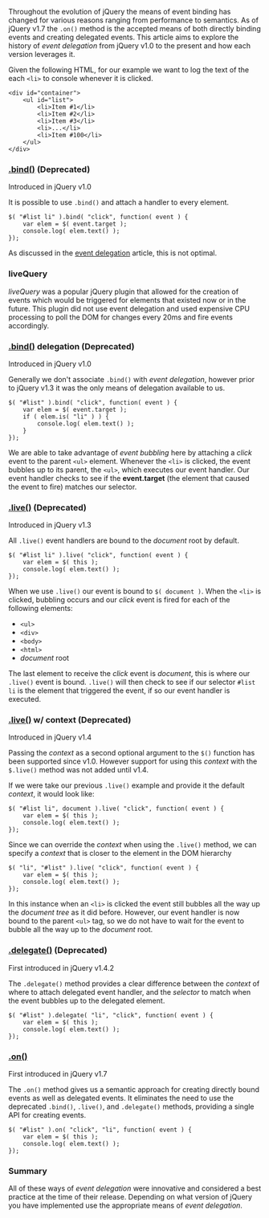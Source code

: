 <script>{
	"title": "History of jQuery Events",
	"level": "intermediate"
}</script>

Throughout the evolution of jQuery the means of event binding has changed for various reasons ranging from performance to semantics. As of jQuery v1.7 the `.on()` method is the accepted means of both directly binding events and creating delegated events. This article aims to explore the history of _event delegation_ from jQuery v1.0 to the present and how each version leverages it.

Given the following HTML, for our example we want to log the text of the each `<li>` to console whenever it is clicked.

```
<div id="container">
	<ul id="list">
		<li>Item #1</li>
		<li>Item #2</li>
		<li>Item #3</li>
		<li>...</li>
		<li>Item #100</li>
	</ul>
</div>​
```

### [.bind()](http://api.jquery.com/bind/) (Deprecated)

Introduced in jQuery v1.0

It is possible to use `.bind()` and attach a handler to every element.

```
​$( "#list li" ).bind( "click", function( event ) {
	var elem = $( event.target );
	console.log( elem.text() );
});​​​​​​​​​​​​​​​​​​​​​
```

As discussed in the [event delegation](/event/event-delegation/) article, this is not optimal.

### liveQuery

_liveQuery_ was a popular jQuery plugin that allowed for the creation of events which would be triggered for elements that existed now or in the future. This plugin did not use event delegation and used expensive CPU processing to poll the DOM for changes every 20ms and fire events accordingly.

### [.bind()](http://api.jquery.com/bind/) delegation (Deprecated)

Introduced in jQuery v1.0

Generally we don't associate `.bind()` with _event delegation_, however prior to jQuery v1.3 it was the only means of delegation available to us.

```
​$( "#list" ).bind( "click", function( event ) {
	var elem = $( event.target );
	if ( elem.is( "li" ) ) {
		console.log( elem.text() );
	}
});​​​​​​​​​​​​​​​​​​​​​
```

We are able to take advantage of _event bubbling_ here by attaching a _click_ event to the parent `<ul>` element. Whenever the `<li>` is clicked, the event bubbles up to its parent, the `<ul>`, which executes our event handler. Our event handler checks to see if the **event.target** (the element that caused the event to fire) matches our selector.

### [.live()](http://api.jquery.com/live/) (Deprecated)

Introduced in jQuery v1.3

All `.live()` event handlers are bound to the _document_ root by default.

```
​$( "#list li" ).live( "click", function( event ) {
	var elem = $( this );
	console.log( elem.text() );
});​​​​​​​​​​​​​​​​​​​​​
```

When we use `.live()` our event is bound to `$( document )`. When the `<li>` is clicked, bubbling occurs and our _click_ event is fired for each of the following elements:

- `<ul>`
- `<div>`
- `<body>`
- `<html>`
- _document_ root

The last element to receive the _click_ event is _document_, this is where our `.live()` event is bound. `.live()` will then check to see if our selector `#list li` is the element that triggered the event, if so our event handler is executed.

### [.live()](http://api.jquery.com/live/) w/ context (Deprecated)

Introduced in jQuery v1.4

Passing the _context_ as a second optional argument to the `$()` function has been supported since v1.0. However support for using this _context_ with the `$.live()` method was not added until v1.4.

If we were take our previous `.live()` example and provide it the default _context_, it would look like:

```
​$( "#list li", document ).live( "click", function( event ) {
	var elem = $( this );
	console.log( elem.text() );
});​​​​​​​​​​​​​​​​​​​​​
```

Since we can override the _context_ when using the `.live()` method, we can specify a _context_ that is closer to the element in the DOM hierarchy

```
$( "li", "#list" ).live( "click", function( event ) {
	var elem = $( this );
	console.log( elem.text() );
});​​​​​​​​​​​​​​​​​​​​​
```

In this instance when an `<li>` is clicked the event still bubbles all the way up the _document tree_ as it did before. However, our event handler is now bound to the parent `<ul>` tag, so we do not have to wait for the event to bubble all the way up to the _document_ root.

### [.delegate()](http://api.jquery.com/delegate/) (Deprecated)

First introduced in jQuery v1.4.2

The `.delegate()` method provides a clear difference between the _context_ of where to attach delegated event handler, and the _selector_ to match when the event bubbles up to the delegated element.

```
$( "#list" ).delegate( "li", "click", function( event ) {
	var elem = $( this );
	console.log( elem.text() );
});​​​​​​​​​​​​​​​​​​​​​
```

### [.on()](http://api.jquery.com/on/)

First introduced in jQuery v1.7

The `.on()` method gives us a semantic approach for creating directly bound events as well as delegated events. It eliminates the need to use the deprecated `.bind()`, `.live()`, and `.delegate()` methods, providing a single API for creating events.

```
$( "#list" ).on( "click", "li", function( event ) {
	var elem = $( this );
	console.log( elem.text() );
});​​​​​​​​​​​​​​​​​​​​​
```

### Summary

All of these ways of _event delegation_ were innovative and considered a best practice at the time of their release. Depending on what version of jQuery you have implemented use the appropriate means of _event delegation_.
